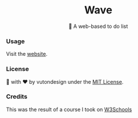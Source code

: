 <h1 align="center"> Wave </h1>
<p align="center"> 🎾 A web-based to do list </p>

### Usage
Visit the [website](http://vutondesign.com/wave/).

### License 
🎨 with ❤️ by vutondesign under the [MIT License](http://vutondesign.com/MyMIT/).

### Credits
This was the result of a course I took on [W3Schools](https://www.w3schools.com)
